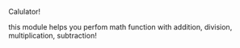Calulator!

this module helps you perfom math function with addition, division, multiplication, subtraction!